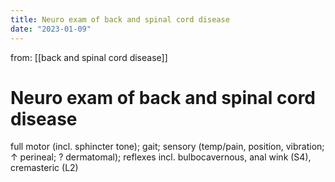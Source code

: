 ```yaml
---
title: Neuro exam of back and spinal cord disease
date: "2023-01-09"
---
```


 from: [[back and spinal cord disease]]
# Neuro exam of back and spinal cord disease

full motor (incl. sphincter tone); gait; sensory (temp/pain, position, vibration; ↑ perineal; ? dermatomal); reflexes incl. bulbocavernous, anal wink (S4), cremasteric (L2)
